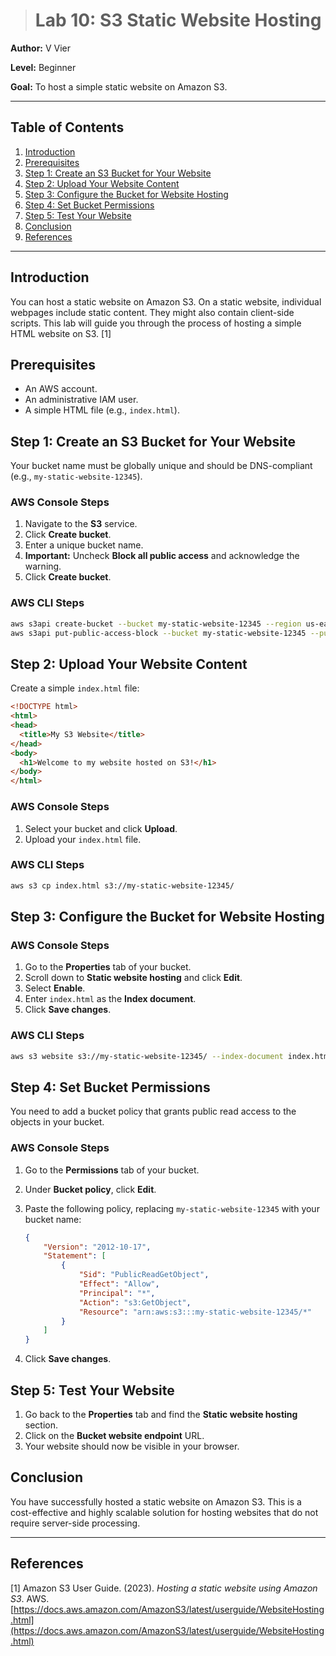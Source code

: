 > # Lab 10: S3 Static Website Hosting

**Author:** V Vier

**Level:** Beginner

**Goal:** To host a simple static website on Amazon S3.

---

## Table of Contents

1.  [Introduction](#introduction)
2.  [Prerequisites](#prerequisites)
3.  [Step 1: Create an S3 Bucket for Your Website](#step-1-create-an-s3-bucket-for-your-website)
4.  [Step 2: Upload Your Website Content](#step-2-upload-your-website-content)
5.  [Step 3: Configure the Bucket for Website Hosting](#step-3-configure-the-bucket-for-website-hosting)
6.  [Step 4: Set Bucket Permissions](#step-4-set-bucket-permissions)
7.  [Step 5: Test Your Website](#step-5-test-your-website)
8.  [Conclusion](#conclusion)
9.  [References](#references)

---

## Introduction

You can host a static website on Amazon S3. On a static website, individual webpages include static content. They might also contain client-side scripts. This lab will guide you through the process of hosting a simple HTML website on S3. [1]

## Prerequisites

*   An AWS account.
*   An administrative IAM user.
*   A simple HTML file (e.g., `index.html`).

## Step 1: Create an S3 Bucket for Your Website

Your bucket name must be globally unique and should be DNS-compliant (e.g., `my-static-website-12345`).

### AWS Console Steps

1.  Navigate to the **S3** service.
2.  Click **Create bucket**.
3.  Enter a unique bucket name.
4.  **Important:** Uncheck **Block all public access** and acknowledge the warning.
5.  Click **Create bucket**.

### AWS CLI Steps

```bash
aws s3api create-bucket --bucket my-static-website-12345 --region us-east-1
aws s3api put-public-access-block --bucket my-static-website-12345 --public-access-block-configuration "BlockPublicAcls=false,IgnorePublicAcls=false,BlockPublicPolicy=false,RestrictPublicBuckets=false"
```

## Step 2: Upload Your Website Content

Create a simple `index.html` file:

```html
<!DOCTYPE html>
<html>
<head>
  <title>My S3 Website</title>
</head>
<body>
  <h1>Welcome to my website hosted on S3!</h1>
</body>
</html>
```

### AWS Console Steps

1.  Select your bucket and click **Upload**.
2.  Upload your `index.html` file.

### AWS CLI Steps

```bash
aws s3 cp index.html s3://my-static-website-12345/
```

## Step 3: Configure the Bucket for Website Hosting

### AWS Console Steps

1.  Go to the **Properties** tab of your bucket.
2.  Scroll down to **Static website hosting** and click **Edit**.
3.  Select **Enable**.
4.  Enter `index.html` as the **Index document**.
5.  Click **Save changes**.

### AWS CLI Steps

```bash
aws s3 website s3://my-static-website-12345/ --index-document index.html
```

## Step 4: Set Bucket Permissions

You need to add a bucket policy that grants public read access to the objects in your bucket.

### AWS Console Steps

1.  Go to the **Permissions** tab of your bucket.
2.  Under **Bucket policy**, click **Edit**.
3.  Paste the following policy, replacing `my-static-website-12345` with your bucket name:

    ```json
    {
        "Version": "2012-10-17",
        "Statement": [
            {
                "Sid": "PublicReadGetObject",
                "Effect": "Allow",
                "Principal": "*",
                "Action": "s3:GetObject",
                "Resource": "arn:aws:s3:::my-static-website-12345/*"
            }
        ]
    }
    ```

4.  Click **Save changes**.

## Step 5: Test Your Website

1.  Go back to the **Properties** tab and find the **Static website hosting** section.
2.  Click on the **Bucket website endpoint** URL.
3.  Your website should now be visible in your browser.

## Conclusion

You have successfully hosted a static website on Amazon S3. This is a cost-effective and highly scalable solution for hosting websites that do not require server-side processing.

---

## References

[1] Amazon S3 User Guide. (2023). *Hosting a static website using Amazon S3*. AWS. [https://docs.aws.amazon.com/AmazonS3/latest/userguide/WebsiteHosting.html](https://docs.aws.amazon.com/AmazonS3/latest/userguide/WebsiteHosting.html)


